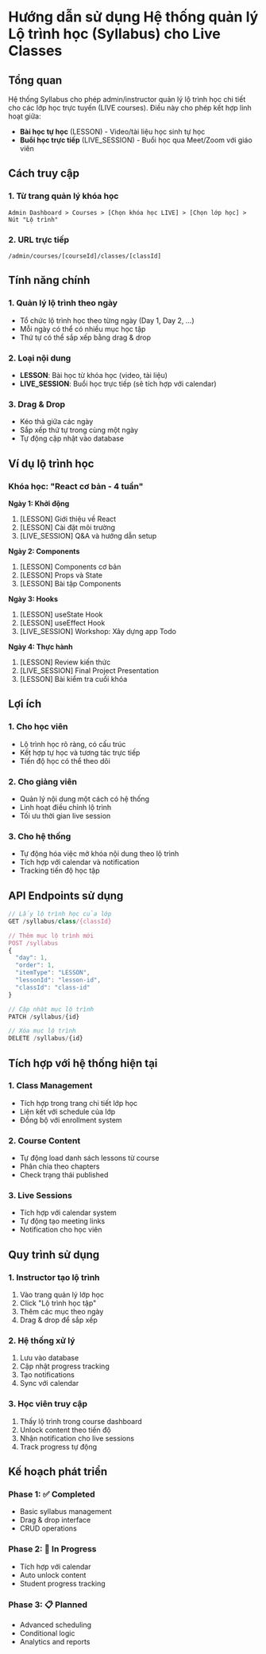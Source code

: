 # Hướng dẫn sử dụng Hệ thống quản lý Lộ trình học (Syllabus) cho Live Classes

## Tổng quan

Hệ thống Syllabus cho phép admin/instructor quản lý lộ trình học chi tiết cho các lớp học trực tuyến (LIVE courses). Điều này cho phép kết hợp linh hoạt giữa:

- **Bài học tự học** (LESSON) - Video/tài liệu học sinh tự học
- **Buổi học trực tiếp** (LIVE_SESSION) - Buổi học qua Meet/Zoom với giáo viên

## Cách truy cập

### 1. Từ trang quản lý khóa học

```
Admin Dashboard > Courses > [Chọn khóa học LIVE] > [Chọn lớp học] > Nút "Lộ trình"
```

### 2. URL trực tiếp

```
/admin/courses/[courseId]/classes/[classId]
```

## Tính năng chính

### 1. Quản lý lộ trình theo ngày

- Tổ chức lộ trình học theo từng ngày (Day 1, Day 2, ...)
- Mỗi ngày có thể có nhiều mục học tập
- Thứ tự có thể sắp xếp bằng drag & drop

### 2. Loại nội dung

- **LESSON**: Bài học từ khóa học (video, tài liệu)
- **LIVE_SESSION**: Buổi học trực tiếp (sẽ tích hợp với calendar)

### 3. Drag & Drop

- Kéo thả giữa các ngày
- Sắp xếp thứ tự trong cùng một ngày
- Tự động cập nhật vào database

## Ví dụ lộ trình học

### Khóa học: "React cơ bản - 4 tuần"

**Ngày 1: Khởi động**

1. [LESSON] Giới thiệu về React
2. [LESSON] Cài đặt môi trường
3. [LIVE_SESSION] Q&A và hướng dẫn setup

**Ngày 2: Components**

1. [LESSON] Components cơ bản
2. [LESSON] Props và State
3. [LESSON] Bài tập Components

**Ngày 3: Hooks**

1. [LESSON] useState Hook
2. [LESSON] useEffect Hook
3. [LIVE_SESSION] Workshop: Xây dựng app Todo

**Ngày 4: Thực hành**

1. [LESSON] Review kiến thức
2. [LIVE_SESSION] Final Project Presentation
3. [LESSON] Bài kiểm tra cuối khóa

## Lợi ích

### 1. Cho học viên

- Lộ trình học rõ ràng, có cấu trúc
- Kết hợp tự học và tương tác trực tiếp
- Tiến độ học có thể theo dõi

### 2. Cho giảng viên

- Quản lý nội dung một cách có hệ thống
- Linh hoạt điều chỉnh lộ trình
- Tối ưu thời gian live session

### 3. Cho hệ thống

- Tự động hóa việc mở khóa nội dung theo lộ trình
- Tích hợp với calendar và notification
- Tracking tiến độ học tập

## API Endpoints sử dụng

```typescript
// Lấy lộ trình học của lớp
GET /syllabus/class/{classId}

// Thêm mục lộ trình mới
POST /syllabus
{
  "day": 1,
  "order": 1,
  "itemType": "LESSON",
  "lessonId": "lesson-id",
  "classId": "class-id"
}

// Cập nhật mục lộ trình
PATCH /syllabus/{id}

// Xóa mục lộ trình
DELETE /syllabus/{id}
```

## Tích hợp với hệ thống hiện tại

### 1. Class Management

- Tích hợp trong trang chi tiết lớp học
- Liên kết với schedule của lớp
- Đồng bộ với enrollment system

### 2. Course Content

- Tự động load danh sách lessons từ course
- Phân chia theo chapters
- Check trạng thái published

### 3. Live Sessions

- Tích hợp với calendar system
- Tự động tạo meeting links
- Notification cho học viên

## Quy trình sử dụng

### 1. Instructor tạo lộ trình

1. Vào trang quản lý lớp học
2. Click "Lộ trình học tập"
3. Thêm các mục theo ngày
4. Drag & drop để sắp xếp

### 2. Hệ thống xử lý

1. Lưu vào database
2. Cập nhật progress tracking
3. Tạo notifications
4. Sync với calendar

### 3. Học viên truy cập

1. Thấy lộ trình trong course dashboard
2. Unlock content theo tiến độ
3. Nhận notification cho live sessions
4. Track progress tự động

## Kế hoạch phát triển

### Phase 1: ✅ Completed

- Basic syllabus management
- Drag & drop interface
- CRUD operations

### Phase 2: 🚧 In Progress

- Tích hợp với calendar
- Auto unlock content
- Student progress tracking

### Phase 3: 📋 Planned

- Advanced scheduling
- Conditional logic
- Analytics and reports
